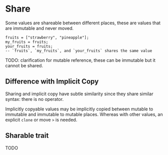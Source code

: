 # Share

Some values are shareable between different places, these are values that are immutable and never moved.

```butter
fruits = ["strawberry", "pineapple"];
my_fruits = fruits;
your_fruits = fruits;
-- `fruits`, `my_fruits`, and `your_fruits` shares the same value
```

TODO: clarification for mutable reference, these can be immutable but it cannot be shared.

## Difference with Implicit Copy

Sharing and implicit copy have subtle similarity since they share similar syntax: there is no operator.

Implicitly copyable values may be implicitly copied between mutable to immutable and immutable to mutable places. Whereas with other values, an explicit `clone` or move `>` is needed.

## Sharable trait

TODO
